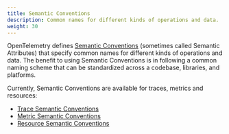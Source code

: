 ```yaml
---
title: Semantic Conventions
description: Common names for different kinds of operations and data.
weight: 30
---
```


OpenTelemetry defines [Semantic Conventions](/docs/specs/semconv/general/trace/)
(sometimes called Semantic Attributes) that specify common names for different
kinds of operations and data. The benefit to using Semantic Conventions is in
following a common naming scheme that can be standardized across a codebase,
libraries, and platforms.

Currently, Semantic Conventions are available for traces, metrics and resources:

- [Trace Semantic Conventions](/docs/specs/semconv/general/trace/)
- [Metric Semantic Conventions](/docs/specs/semconv/general/metrics/)
- [Resource Semantic Conventions](/docs/specs/semconv/resource/)
